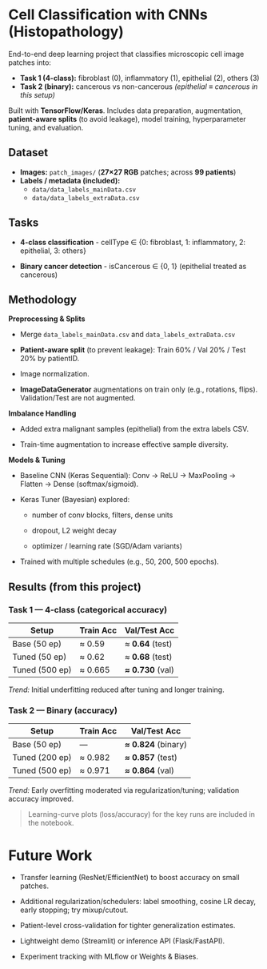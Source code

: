 # Cell Classification with CNNs (Histopathology)

End-to-end deep learning project that classifies microscopic cell image patches into:
- **Task 1 (4-class):** fibroblast (0), inflammatory (1), epithelial (2), others (3)
- **Task 2 (binary):** cancerous vs non-cancerous *(epithelial ≡ cancerous in this setup)*

Built with **TensorFlow/Keras**. Includes data preparation, augmentation, **patient-aware splits** (to avoid leakage), model training, hyperparameter tuning, and evaluation.


## Dataset

- **Images:** `patch_images/` (**27×27 RGB** patches; across **99 patients**)
- **Labels / metadata (included):**
  - `data/data_labels_mainData.csv`
  - `data/data_labels_extraData.csv`

## Tasks

- **4-class classification** - cellType ∈ {0: fibroblast, 1: inflammatory, 2: epithelial, 3: others}

- **Binary cancer detection** - isCancerous ∈ {0, 1} (epithelial treated as cancerous)

## Methodology
**Preprocessing & Splits**

- Merge `data_labels_mainData.csv` and `data_labels_extraData.csv`

- **Patient-aware split** (to prevent leakage): Train 60% / Val 20% / Test 20% by patientID.

- Image normalization.

- **ImageDataGenerator** augmentations on train only (e.g., rotations, flips). Validation/Test are not augmented.


**Imbalance Handling**

- Added extra malignant samples (epithelial) from the extra labels CSV.

- Train-time augmentation to increase effective sample diversity.

**Models & Tuning**

- Baseline CNN (Keras Sequential): Conv → ReLU → MaxPooling → Flatten → Dense (softmax/sigmoid).

- Keras Tuner (Bayesian) explored:

  - number of conv blocks, filters, dense units

  - dropout, L2 weight decay

  - optimizer / learning rate (SGD/Adam variants)

- Trained with multiple schedules (e.g., 50, 200, 500 epochs).

## Results (from this project)

### Task 1 — 4-class (categorical accuracy)

| Setup          | Train Acc | Val/Test Acc        |
|----------------|-----------|---------------------|
| Base (50 ep)   | ≈ 0.59    | ≈ **0.64** (test)   |
| Tuned (50 ep)  | ≈ 0.62    | ≈ **0.68** (test)   |
| Tuned (500 ep) | ≈ 0.665   | **≈ 0.730** (val)   |

*Trend:* Initial underfitting reduced after tuning and longer training.

### Task 2 — Binary (accuracy)

| Setup           | Train Acc | Val/Test Acc         |
|-----------------|-----------|----------------------|
| Base (50 ep)    | —         | **≈ 0.824** (binary) |
| Tuned (200 ep)  | ≈ 0.982   | **≈ 0.857** (test)   |
| Tuned (500 ep)  | ≈ 0.971   | **≈ 0.864** (val)    |

*Trend:* Early overfitting moderated via regularization/tuning; validation accuracy improved.

> Learning-curve plots (loss/accuracy) for the key runs are included in the notebook.

# Future Work

- Transfer learning (ResNet/EfficientNet) to boost accuracy on small patches.

- Additional regularization/schedulers: label smoothing, cosine LR decay, early stopping; try mixup/cutout.

- Patient-level cross-validation for tighter generalization estimates.

- Lightweight demo (Streamlit) or inference API (Flask/FastAPI).

- Experiment tracking with MLflow or Weights & Biases.